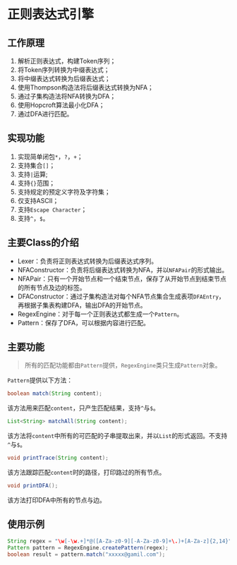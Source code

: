 # 正则表达式引擎

## 工作原理

1. 解析正则表达式，构建Token序列；
2. 将Token序列转换为中缀表达式；
3. 将中缀表达式转换为后缀表达式；
4. 使用Thompson构造法将后缀表达式转换为NFA；
5. 通过子集构造法将NFA转换为DFA；
6. 使用Hopcroft算法最小化DFA；
7. 通过DFA进行匹配。

## 实现功能

1. 实现简单闭包`*`，`?`，`+`；
2. 支持集合`[]`；
3. 支持`|`运算;
4. 支持`{}`范围；
5. 支持规定的预定义字符及字符集；
6. 仅支持ASCII；
7. 支持`Escape Character`；
8. 支持`^`，`$`。

## 主要Class的介绍

* Lexer：负责将正则表达式转换为后缀表达式序列。
* NFAConstructor：负责将后缀表达式转换为NFA，并以`NFAPair`的形式输出。
* NFAPair：只有一个开始节点和一个结束节点，保存了从开始节点到结束节点的所有节点及边的标签。
* DFAConstructor：通过子集构造法对每个NFA节点集合生成表项`DFAEntry`，再根据子集表构建DFA，输出DFA的开始节点。
* RegexEngine：对于每一个正则表达式都生成一个`Pattern`。
* Pattern：保存了DFA，可以根据内容进行匹配。

## 主要功能

> 所有的匹配功能都由`Pattern`提供，`RegexEngine`类只生成`Pattern`对象。

`Pattern`提供以下方法：

```java
boolean match(String content);

```
该方法用来匹配`content`，只产生匹配结果，支持`^`与`$`。

```java
List<String> matchAll(String content);
```

该方法将`content`中所有的可匹配的子串提取出来，并以`List`的形式返回。不支持`^`与`$`。

```java
void printTrace(String content);

```
该方法跟踪匹配`content`时的路径，打印路过的所有节点。

```java
void printDFA();
```

该方法打印DFA中所有的节点与边。

## 使用示例


```java
String regex = "\w[-\w.+]*@([A-Za-z0-9][-A-Za-z0-9]+\.)+[A-Za-z]{2,14}";
Pattern pattern = RegexEngine.createPattern(regex);
boolean result = pattern.match("xxxxx@gamil.com");

```
